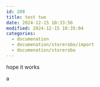 ```yaml
---
id: 208
title: test two
date: 2024-12-15 10:33:56
modified: 2024-12-15 10:35:04
categories:
  - documenation
  - documenation/storerobo/import
  - documenation/storerobo
---
```



<!-- wp:paragraph -->
<p>hope it works</p>
<!-- /wp:paragraph -->

<!-- wp:paragraph -->
<p>a</p>
<!-- /wp:paragraph -->